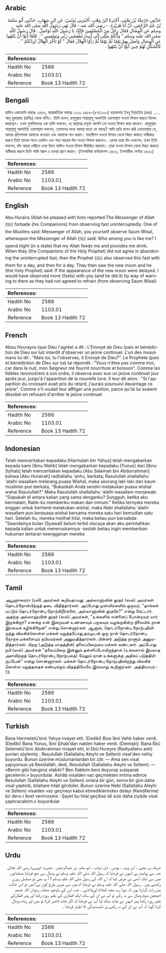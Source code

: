 ## Arabic


<div dir="rtl" lang="ar" style={{fontSize:'larger',backgroundColor:'#f8f9fa',padding:20}}>
حَدَّثَنِي حَرْمَلَةُ بْنُ يَحْيَى، أَخْبَرَنَا ابْنُ وَهْبٍ، أَخْبَرَنِي يُونُسُ، عَنِ ابْنِ شِهَابٍ، حَدَّثَنِي أَبُو سَلَمَةَ بْنُ عَبْدِ الرَّحْمَنِ، أَنَّ أَبَا هُرَيْرَةَ، - رضى الله عنه - قَالَ نَهَى رَسُولُ اللَّهِ صلى الله عليه وسلم عَنِ الْوِصَالِ فَقَالَ رَجُلٌ مِنَ الْمُسْلِمِينَ فَإِنَّكَ يَا رَسُولَ اللَّهِ تُوَاصِلُ ‏.‏ قَالَ رَسُولُ اللَّهِ صلى الله عليه وسلم ‏"‏ وَأَيُّكُمْ مِثْلِي إِنِّي أَبِيتُ يُطْعِمُنِي رَبِّي وَيَسْقِينِي ‏"‏ ‏.‏ فَلَمَّا أَبَوْا أَنْ يَنْتَهُوا عَنِ الْوِصَالِ وَاصَلَ بِهِمْ يَوْمًا ثُمَّ يَوْمًا ثُمَّ رَأَوُا الْهِلاَلَ فَقَالَ ‏"‏ لَوْ تَأَخَّرَ الْهِلاَلُ لَزِدْتُكُمْ ‏"‏ ‏.‏ كَالْمُنَكِّلِ لَهُمْ حِينَ أَبَوْا أَنْ يَنْتَهُوا ‏.‏
</div>
<div style={{backgroundColor:'#f8f9fa',padding:20, marginBottom: 10}}><table> <thead> <tr> <th>References:</th> <th></th> </tr> </thead> <tbody><tr><td>Hadith No</td><td>2566</td></tr><tr><td>Arabic No</td><td>1103.01</td></tr><tr><td>Reference</td><td>Book 13 Hadith 72</td></tr></tbody></table></div>

## Bengali


<div dir="ltr" lang="bn" style={{fontSize:'larger',backgroundColor:'#f8f9fa',padding:20}}>
হাদিস একাডেমি নাম্বারঃ ২৪৫৬, আন্তর্জাতিক নাম্বারঃ ১১০৩ ২৪৫৬-(৫৭/১১০৩) হারমালাহ ইবনু ইয়াহইয়া (রহঃ) ...... আবূ হুরায়রাহ (রাযিঃ) থেকে বর্ণিত। তিনি বলেন, রসূলুল্লাহ সাল্লাল্লাহু আলাইহি ওয়াসাল্লাম সওমে বিসাল করতে নিষেধ করেছেন। তখন মুসলিমদের এক ব্যক্তি বললেন, হে আল্লাহর রসূল! আপনি তো সওমে বিসাল করে থাকেন। রসূলুল্লাহ সাল্লাল্লাহু আলাইহি ওয়াসাল্লাম বললেন, তোমাদের মধ্যে আমার মতো কে আছে? আমি রাত্রি যাপন করি এমতাবস্থায় যে, আমার প্রতিপালক আমাকে খাওয়ান এবং আমাকে পান করান। সাহাবীগণ সওমে বিসাল থেকে বিরত থাকতে অস্বীকার করলে তিনি তাদের সাথে একদিন এবং পরে আরেক দিন সওমে বিসাল করলেন। এরপর তারা চাঁদ দেখলেন, তখন তিনি বললেন, চাঁদ আরো দেরীতে দেখা দিলে আমিও সওমে বিসাল দীর্ঘায়িত করতাম। তারা সওমে বিসাল থেকে বিরত থাকতে অস্বীকার করলে তিনি শাস্তি স্বরূপ এ ব্যবস্থা গ্রহণ করেন। (ইসলামিক ফাউন্ডেশন ২৪৩৩, ইসলামীক সেন্টার ২৪৩২)
</div>
<div style={{backgroundColor:'#f8f9fa',padding:20, marginBottom: 10}}><table> <thead> <tr> <th>References:</th> <th></th> </tr> </thead> <tbody><tr><td>Hadith No</td><td>2566</td></tr><tr><td>Arabic No</td><td>1103.01</td></tr><tr><td>Reference</td><td>Book 13 Hadith 72</td></tr></tbody></table></div>

## English


<div dir="ltr" lang="en" style={{fontSize:'larger',backgroundColor:'#f8f9fa',padding:20}}>
Abu Huraira (Allah be pleased with him) reported:The Messenger of Allah (ﷺ) forbade (his Companions) from observing fast uninterruptedly. One of the Muslims said: Messenger of Allah, you yourself observe Saum Wisal, whereupon the Messenger of Allah (ﷺ) said: Who among you is like me? I spend night (in a state) that my Allah feeds me and provides me drink. When they (the Companions of the Holy Prophet) did not agree in abandoning the uninterrupted fast, then the Prophet (ﷺ) also observed this fast with them for a day, and then for a day. They then saw the new moon and he (the Holy Prophet) said: If the appearance of the new moon were delayed. I would have observed more (fasts) with you (and he did it) by way of warning to them as they had not agreed to refrain (from observing Saum Wisal)
</div>
<div style={{backgroundColor:'#f8f9fa',padding:20, marginBottom: 10}}><table> <thead> <tr> <th>References:</th> <th></th> </tr> </thead> <tbody><tr><td>Hadith No</td><td>2566</td></tr><tr><td>Arabic No</td><td>1103.01</td></tr><tr><td>Reference</td><td>Book 13 Hadith 72</td></tr></tbody></table></div>

## French


<div dir="ltr" lang="fr" style={{fontSize:'larger',backgroundColor:'#f8f9fa',padding:20}}>
Abou Hourayra (que Dieu l'agrée) a dit : L'Envoyé de Dieu (paix et bénédiction de Dieu sur lui) interdit d'observer un jeûne continuel. L'un des musulmans lui dit : "Mais toi, tu l'observes, ô Envoyé de Dieu?". Le Prophète (paix et bénédiction de Dieu sur lui) lui répondit : "Vous n'êtes pas comme moi, car dans la nuit, mon Seigneur me fournit nourriture et boisson". Comme les fidèles renoncèrent à son ordre, il observa avec eux un jeûne continuel jour après jour, jusqu'à l'apparition de la nouvelle lune. Il leur dit alors : "Si l'apparition du croissant avait pris du retard, j'aurais poursuivi davantage ce jeûne". Comme s'il voulait leur affliger une punition, parce qu'ils lui avaient désobéi en refusant d'arrêter le jeûne continuel
</div>
<div style={{backgroundColor:'#f8f9fa',padding:20, marginBottom: 10}}><table> <thead> <tr> <th>References:</th> <th></th> </tr> </thead> <tbody><tr><td>Hadith No</td><td>2566</td></tr><tr><td>Arabic No</td><td>1103.01</td></tr><tr><td>Reference</td><td>Book 13 Hadith 72</td></tr></tbody></table></div>

## Indonesian


<div dir="ltr" lang="id" style={{fontSize:'larger',backgroundColor:'#f8f9fa',padding:20}}>
Telah menceritakan kepadaku [Harmalah bin Yahya] telah mengabarkan kepada kami [Ibnu Wahb] telah mengabarkan kepadaku [Yunus] dari [Ibnu Syihab] telah menceritakan kepadaku [Abu Salamah bin Abdurrahman] bahwa [Abu Hurairah] radliallahu 'anhu, berkata; Rasulullah shallallahu 'alaihi wasallam melarang puasa Wishal, maka seorang laki-laki dari kaum muslimin pun berkata, "Bukankah Anda sendiri melakukan puasa wishal wahai Rasulullah?" Maka Rasulullah shallallahu 'alaihi wasallam menjawab: "Siapakah di antara kalian yang sama denganku? Sungguh, ketika aku bermalam, Rabb-ku memberiku makan dan minum." Ketika ternyata mereka enggan untuk berhenti melakukan wishal, maka Nabi shallallahu 'alaihi wasallam pun berpuasa wishal bersama mereka satu hari kemudian satu hari. Setelah itu, mereka melihat hilal, maka beliau pun bersabda: "Seandainya bulan (Syawal) belum terbit niscaya akan aku perintahkan kepada kalian untuk meneruskannya -seolah beliau ingin memberikan hukuman lantaran keengganan mereka
</div>
<div style={{backgroundColor:'#f8f9fa',padding:20, marginBottom: 10}}><table> <thead> <tr> <th>References:</th> <th></th> </tr> </thead> <tbody><tr><td>Hadith No</td><td>2566</td></tr><tr><td>Arabic No</td><td>1103.01</td></tr><tr><td>Reference</td><td>Book 13 Hadith 72</td></tr></tbody></table></div>

## Tamil


<div dir="ltr" lang="ta" style={{fontSize:'larger',backgroundColor:'#f8f9fa',padding:20}}>
அபூஹுரைரா (ரலி) அவர்கள் கூறியதாவது: அல்லாஹ்வின் தூதர் (ஸல்) அவர்கள் தொடர்நோன்பிற்குத் தடை விதித்தார்கள். அப்போது முஸ்லிம்களில் ஒருவர், "தாங்கள் மட்டும் தொடர்நோன்பு நோற்கிறீர்களே, அல்லாஹ்வின் தூதரே?" என்று கேட்டார். அதற்கு அல்லாஹ்வின் தூதர் (ஸல்) அவர்கள், "உங்களில் என்னைப் போன்றவர் யார் இருக்கிறார்? எனக்கு என் இறைவன் உண்ணவும் பருகவும் வழங்குகின்ற நிலையில் நான் இரவைக் கழிக்கிறேன்" என்று சொன்னார்கள். ஆனால், தொடர்நோன்பு நோற்பதிலிருந்து விலகிக்கொள்ள மக்கள் மறுத்தபோது,தம்முடன் ஒரு நாள் தொடர்நோன்பு நோற்க மக்களையும் நபியவர்கள் அனுமதித்தார்கள். பின்னர் அடுத்த நாளும் அனுமதித்தார்கள். பிறகு (அடுத்த மாதத்தின்) தலைப்பிறையை மக்கள் கண்டனர். அப்போது நபி (ஸல்) அவர்கள் "தலைப்பிறை இன்னும் தள்ளிப்போயிருந்தால் (உங்களால் இயலாத அளவிற்குத் தொடர்நோன்பு நோற்பதை) மேலும் நான் உங்களுக்கு அதிகப் படுத்தியிருப்பேன்" என்று சொன்னார்கள். மக்கள் தொடர்நோன்பு நோற்பதிலிருந்து விலகிக் கொள்ள மறுத்ததைக் கண்டிக்கும் விதத்திலேயே இவ்வாறு கூறினார்கள். அத்தியாயம் : 13
</div>
<div style={{backgroundColor:'#f8f9fa',padding:20, marginBottom: 10}}><table> <thead> <tr> <th>References:</th> <th></th> </tr> </thead> <tbody><tr><td>Hadith No</td><td>2566</td></tr><tr><td>Arabic No</td><td>1103.01</td></tr><tr><td>Reference</td><td>Book 13 Hadith 72</td></tr></tbody></table></div>

## Turkish


<div dir="ltr" lang="tr" style={{fontSize:'larger',backgroundColor:'#f8f9fa',padding:20}}>
Bana Harmeletü'bnü Yahya rivayet etti. (Dediki) Bize İbni Vehb haber verdi. (Dediki) Bana Yunus, İbni Şihab'dan naklen haber verdi. (Demişki): Bana Ebû Selemetü'bnü Abdirrahman rivayet etti, ki Ebû Hureyre (Radiyallahu anh) şunları söylemiş : Resulullah (Sallallahu Aleyhi ve Sellem) visal'den nehiy buyurdu. Bunun üzerine müslumanlardan bir zât: — Ama sen visal yapıyorsun yâ Resûlallâh, dedi, Resulullah (Sallallahu Aleyhi ve Sellem): — «Benim gibi hanginiz olabilir? Ben Rabbim beni doyurup sulayarak gecelerim.» buyurdular. Ashâb visalden vaz geçmekten imtina edince Resulullah (Sallallahu Aleyhi ve Sellem) onlara bir gün, sonra bir gün daha visal yaptırdı, bilahare hilali gördüler. Bunun üzerine Nebi (Sallallahu Aleyhi ve Sellem) visalden vaz geçmeyi kabul etmediklerinden dolayı (Kendilerine) bir ders-i ibret verircesine : Şayet bu hilal geçikse idi size daha ziyâde visal yaptıracaktım.» buyurdular
</div>
<div style={{backgroundColor:'#f8f9fa',padding:20, marginBottom: 10}}><table> <thead> <tr> <th>References:</th> <th></th> </tr> </thead> <tbody><tr><td>Hadith No</td><td>2566</td></tr><tr><td>Arabic No</td><td>1103.01</td></tr><tr><td>Reference</td><td>Book 13 Hadith 72</td></tr></tbody></table></div>

## Urdu


<div dir="rtl" lang="ur" style={{fontSize:'larger',backgroundColor:'#f8f9fa',padding:20}}>
حرملہ بن یحییٰ ، ابن وہب ، یونس ، ابن شہاب ، ابو سلمہ بن عبدالرحمٰن ، حضرت ابوہریرۃ رضی اللہ تعالیٰ عنہ سے روایت ہے انہوں نے فرمایا کہ رسول اللہ صلی اللہ علیہ وسلم نے وصال سے منع فرمایا مسلمانوں میں سے ایک آدمی نے عرض کیا کہ اے اللہ کے رسول صلی اللہ علیہ وسلم ! آ پ بھی تو مسلسل روزے رکھتے ہیں ۔ رسول اللہ صلی اللہ علیہ وسلم نے فرمایا تم میں سے میری طرح کون ہے؟میں تو اس حالت میں رات گزارتا ہوں کہ میرا رب مجھ کھلاتا اورپلاتاہے ۔ جب اس کے باوجود صحابہ رضوان اللہ عنھم اجمعین صوم وصال سے نہ رکے تو آپ نے ان کے ساتھ ایک افطاری کے بغیر روزہ رکھا اور پھر افطارکے بغیر روزہ رکھا پھر انہوں نے چاند دیکھ لیا آپ نے فرمایا کہ اگر چاند تاخیر کرتا تو میں اور زیادہ وصال کرتا گویا کہ آپ نے ان کے نہ رکنے پر ناپسندیدگی کا اظہار فرمایا ۔
</div>
<div style={{backgroundColor:'#f8f9fa',padding:20, marginBottom: 10}}><table> <thead> <tr> <th>References:</th> <th></th> </tr> </thead> <tbody><tr><td>Hadith No</td><td>2566</td></tr><tr><td>Arabic No</td><td>1103.01</td></tr><tr><td>Reference</td><td>Book 13 Hadith 72</td></tr></tbody></table></div>